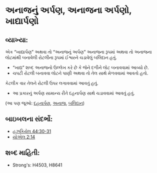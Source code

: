 # અનાજનું અર્પણ, અનાજના અર્પણો, ખાદ્યાર્પણો 

## વ્યાખ્યા: 

એક “ખાદ્યાર્પણ” અથવા તો “અનાજનું અર્પણ” અનાજના રૂપમાં અથવા તો અનાજના લોટમાંથી બનાવેલી રોટલીના રૂપમાં ઈશ્વરને ચડાવેલું બલિદાન હતું.

* “ખાદ્ય” શબ્દ અનાજનો ઉલ્લેખ કરે છે કે જેને દળીને લોટ બનાવવામાં આવ્યો છે.
* ચપટી રોટલી બનાવવા લોટને પાણી અથવા તો તેલ સાથે મેળવવામાં આવતો હતો.

કેટલીક વાર તેલને રોટલી ઉપર લગાવવામાં આવતું હતું.

* આ પ્રકારનું અર્પણ સામાન્ય રીતે દહનાર્પણ સાથે ચડાવવામાં આવતું હતું.

(આ પણ જૂઓ: [દહનાર્પણ](../other/burntoffering.md), [અનાજ](../other/grain.md), [બલિદાન](../other/sacrifice.md))

## બાઇબલના સંદર્ભો: 

* [હઝકિયેલ 44:30-31](rc://gu/tn/help/ezk/44/30)
* [યોએલ 2:14](rc://gu/tn/help/jol/02/14)

## શબ્દ માહિતી: 

* Strong's: H4503, H8641
